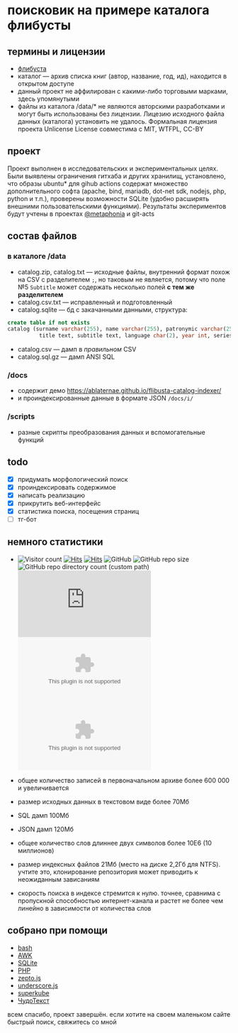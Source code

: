 # поисковик на примере каталога флибусты

## термины и лицензии
* [флибуста](https://ru.wikipedia.org/wiki/%D0%A4%D0%BB%D0%B8%D0%B1%D1%83%D1%81%D1%82%D0%B0)
* каталог &mdash; архив списка книг (автор, название, год, ид), находится в открытом доступе
* данный проект не аффилирован с какими-либо торговыми марками, здесь упомянутыми
* файлы из каталога /data/* не являются авторскими разработками и могут быть использованы без лицензии. Лицезию исходного файла данных (каталога) установить не удалось. Формальная лицензия проекта Unlicense License совместима с MIT, WTFPL, CC-BY

## проект
Проект выполнен в исследовательских и экспериментальных целях. Были выявлены ограничения гитхаба и других хранилищ, установлено, что образы ubuntu* для gihub actions содержат множество дополнительного софта (apache, bind, mariadb, dot-net sdk, nodejs, php, python и т.п.), проверены возможности SQLite (удобно расширять внешними пользовательскими функциями). Результаты экспериментов будут учтены в проектах [@metaphonia](//github.com/metaphonia/) и git-acts

## состав файлов
### в каталоге /data
* catalog.zip, catalog.txt &mdash; исходные файлы, внутренний формат похож на CSV с разделителем ```;```, но таковым не является, потому что поле №5 ```Subtitle``` может содержать несколько полей __с тем же разделителем__
* catalog.csv.txt &mdash; исправленный и подготовленный
* catalog.sqlite &mdash; бд с закачанными данными, структура: 
```sql 
create table if not exists 
catalog (surname varchar(255), name varchar(255), patronymic varchar(255), 
          title text, subtitle text, language char(2), year int, series text, id integer);
```
* catalog.csv &mdash; дамп в _правильном_ CSV
* catalog.sql.gz &mdash; дамп ANSI SQL

### /docs
* содержит демо https://ablaternae.github.io/flibusta-catalog-indexer/
* и проиндексированные данные в формате JSON ```/docs/i/``` 
### /scripts
* разные скрипты преобразования данных и вспомогательные функций

## todo
* [x] придумать морфологический поиск
* [x] проиндексировать содержимое
* [x] написать реализацию
* [x] прикрутить веб-интерфейс
* [x] статистика поиска, посещения страниц
* [ ] тг-бот

## немного статистики
* ![Visitor count](https://shields-io-visitor-counter.herokuapp.com/badge?page=ablaternae.flibusta-catalog-indexer)
[![Hits](https://hits.seeyoufarm.com/api/count/incr/badge.svg?url=https%3A%2F%2Fablaternae.github.io%2Fflibusta-catalog-indexer%2F&count_bg=%2379C83D&title_bg=%23555555&icon=&icon_color=%23E7E7E7&title=counter&edge_flat=true)](https://hits.seeyoufarm.com)
[![Hits](https://hits.sh/ablaternae.github.io/flibusta-catalog-indexer.svg?view=today-total&style=flat-square&label=hits.sh)](https://hits.sh/ablaternae.github.io/flibusta-catalog-indexer/)
![GitHub](https://img.shields.io/github/license/ablaternae/flibusta-catalog-indexer?style=flat-square)
![GitHub repo size](https://img.shields.io/github/repo-size/ablaternae/flibusta-catalog-indexer?style=flat-square)
![GitHub repo directory count (custom path)](https://img.shields.io/github/directory-file-count/ablaternae/flibusta-catalog-indexer/docs/i?label=index%20dirs&style=flat-square&type=dir)
![GitHub file size in bytes on a specified ref (branch/commit/tag)](https://img.shields.io/github/size/ablaternae/flibusta-catalog-indexer/data/catalog.txt?label=origin%20data%20size&style=flat-square)
![GitHub file size in bytes on a specified ref (branch/commit/tag)](https://img.shields.io/github/size/ablaternae/flibusta-catalog-indexer/data/catalog.csv?label=target%20csv&style=flat-square)
![GitHub file size in bytes on a specified ref (branch/commit/tag)](https://img.shields.io/github/size/ablaternae/flibusta-catalog-indexer/data/catalog.sql.gz?label=sql.gz&style=flat-square)

* общее количество записей в первоначальном архиве более 600 000 и увеличивается
* размер исходных данных в текстовом виде более 70Мб
* SQL дамп 100Мб
* JSON дамп 120Мб
* общее количество слов длиннее двух символов более 10E6 (10 миллионов)
* размер индексных файлов 21Мб (место на диске 2,2Гб для NTFS). учтите это, клонирование репозитория может приводить к неожиданным зависаниям
* скорость поиска в индексе стремится к нулю. точнее, сравнима с пропускной способностью интернет-канала и растет не более чем линейно в зависимости от количества слов

## собрано при помощи
* [bash](https://www.gnu.org/software/bash/)
* [AWK](https://www.grymoire.com/Unix/Awk.html#toc_Intro_to_AWK)
* [SQLite](https://sqlite.org/docs.html)
* [PHP](https://www.php.net/manual/ru/)
* [zepto.js](//github.com/madrobby/zepto)
* [underscore.js](//github.com/jashkenas/underscore)
* [superkube](//github.com/imperavi/superkube)
* [ЧудоТекст](//github.com/Alexey-T/CudaText)

всем спасибо, проект завершён. если хотите на своем маленьком сайте быстрый поиск, свяжитесь со мной
